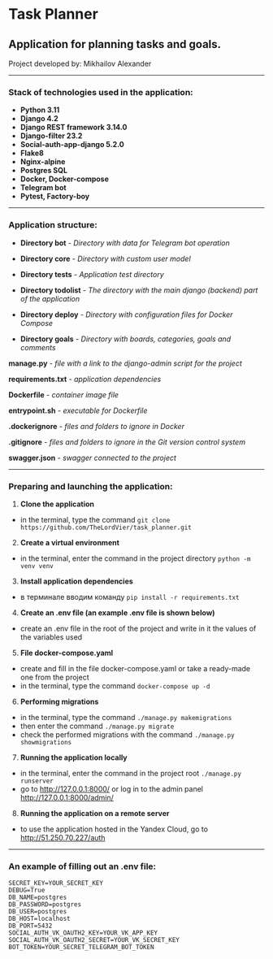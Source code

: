 # Task Planner
## Application for planning tasks and goals.

Project developed by: Mikhailov Alexander

____

### Stack of technologies used in the application:

- **Python 3.11**
- **Django 4.2**
- **Django REST framework 3.14.0**
- **Django-filter 23.2**
- **Social-auth-app-django 5.2.0**
- **Flake8**
- **Nginx-alpine**
- **Postgres SQL**
- **Docker, Docker-compose**
- **Telegram bot**
- **Pytest, Factory-boy**

____

### Application structure:

- **Directory bot** - *Directory with data for Telegram bot operation*

- **Directory core** - *Directory with custom user model*

- **Directory tests** - *Application test directory*

- **Directory todolist** - *The directory with the main django (backend) part of the application*

- **Directory deploy** - *Directory with configuration files for Docker Compose*

- **Directory goals** - *Directory with boards, categories, goals and comments*

**manage.py** - *file with a link to the django-admin script for the project*

**requirements.txt** - *application dependencies*

**Dockerfile** - *container image file*

**entrypoint.sh** - *executable for Dockerfile*

**.dockerignore** - *files and folders to ignore in Docker*

**.gitignore** - *files and folders to ignore in the Git version control system*

**swagger.json** - *swagger connected to the project*
____

### Preparing and launching the application:

1. **Clone the application**
 - in the terminal, type the command `git clone https://github.com/TheLordVier/task_planner.git`
2. **Create a virtual environment**
 - in the terminal, enter the command in the project directory `python -m venv venv`
3. **Install application dependencies**
 - в терминале вводим команду `pip install -r requirements.txt` 
4. **Create an .env file (an example .env file is shown below)**
 - create an .env file in the root of the project and write in it the values of the variables used
5. **File docker-compose.yaml**
 - create and fill in the file docker-compose.yaml or take a ready-made one from the project
 - in the terminal, type the command `docker-compose up -d` 
6. **Performing migrations**
 - in the terminal, type the command `./manage.py makemigrations`
 - then enter the command `./manage.py migrate`
 - check the performed migrations with the command `./manage.py showmigrations`
7. **Running the application locally**
 - in the terminal, enter the command in the project root `./manage.py runserver`
 - go to http://127.0.0.1:8000/ or log in to the admin panel http://127.0.0.1:8000/admin/
8. **Running the application on a remote server**
 - to use the application hosted in the Yandex Cloud, go to http://51.250.70.227/auth

____

### An example of filling out an .env file:

    SECRET_KEY=YOUR_SECRET_KEY
    DEBUG=True
    DB_NAME=postgres
    DB_PASSWORD=postgres
    DB_USER=postgres
    DB_HOST=localhost
    DB_PORT=5432
    SOCIAL_AUTH_VK_OAUTH2_KEY=YOUR_VK_APP_KEY
    SOCIAL_AUTH_VK_OAUTH2_SECRET=YOUR_VK_SECRET_KEY
    BOT_TOKEN=YOUR_SECRET_TELEGRAM_BOT_TOKEN
